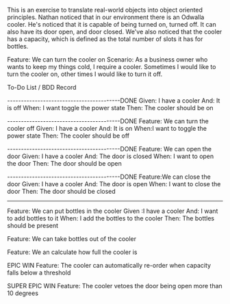 This is an exercise to translate real-world objects into object oriented principles. 
Nathan noticed that in our environment there is an Odwalla cooler. 
He's noticed that it is capable of being turned on, turned off.
It can also have its door open, and door closed.
We've also noticed that the cooler has a capacity, which is defined as the total 
number of slots it has for bottles.


Feature: We can turn the cooler on
Scenario:
As a business owner who wants to keep my things cold, I require a cooler.
Sometimes I would like to turn the cooler on, other times I would like to turn it off.

To-Do List / BDD Record

-----------------------------------------DONE
Given: I have a cooler
And: It is off
When: I want toggle the power state
Then: The cooler should be on

-----------------------------------------DONE
Feature: We can turn the cooler off
Given: I have a cooler
And: It is on
When:I want to toggle the power state
Then: The cooler should be off

-----------------------------------------DONE
Feature: We can open the door
Given: I have a cooler
And: The door is closed
When: I want to open the door
Then: The door should be open

-----------------------------------------DONE
Feature:We can close the door
Given: I have a cooler
And: The door is open
When: I want to close the door
Then: The door should be closed

-----------------------------------------
Feature: We can put bottles in the cooler
Given :I have a cooler
And: I want to add bottles to it
When: I add the bottles to the cooler
Then: The bottles should be present

Feature: We can take bottles out of the cooler

Feature: We an calculate how full the cooler is

EPIC WIN Feature: The cooler can automatically re-order when capacity falls below a threshold

SUPER EPIC WIN Feature: The cooler vetoes the door being open more than 10 degrees 
